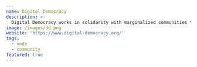 ```yaml
---
name: Digital Democracy
description: >-
  Digital Democracy works in solidarity with marginalized communities to use technology to defend their rights.
image: /images/dd.png
website: 'https://www.digital-democracy.org/'
tags:
  - node
  - community
featured: true
---
```

